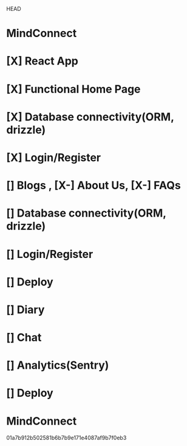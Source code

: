  HEAD
# MindConnect
# [X] React App
# [X] Functional Home Page
# [X] Database connectivity(ORM, drizzle)
# [X] Login/Register
# [] Blogs , [X-] About Us, [X-] FAQs
# [] Database connectivity(ORM, drizzle)
# [] Login/Register
# [] Deploy
# [] Diary
# [] Chat
# [] Analytics(Sentry)
# [] Deploy

# MindConnect
01a7b912b502581b6b7b9e171e4087af9b7f0eb3
